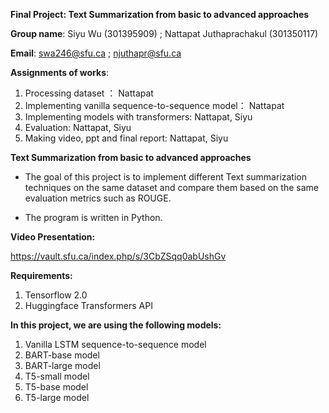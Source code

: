 **Final Project: Text Summarization from basic to advanced approaches**

**Group name**: Siyu Wu (301395909) ; Nattapat Juthaprachakul (301350117)

**Email**: swa246@sfu.ca ; njuthapr@sfu.ca 

**Assignments of works**:

1. Processing dataset ： Nattapat
2. Implementing vanilla sequence-to-sequence model： Nattapat
3. Implementing models with transformers: Nattapat, Siyu
4. Evaluation: Nattapat, Siyu
5. Making video, ppt and final report: Nattapat, Siyu 


**Text Summarization from basic to advanced approaches**

- The goal of this project is to implement different Text summarization techniques on the same dataset and compare them based on the same evaluation metrics such as ROUGE.

- The program is written in Python.


**Video Presentation:**

https://vault.sfu.ca/index.php/s/3CbZSqq0abUshGv


**Requirements:**

1. Tensorflow 2.0
2. Huggingface Transformers API


**In this project, we are using the following models:**

1. Vanilla LSTM sequence-to-sequence model
2. BART-base model
3. BART-large model
4. T5-small model
5. T5-base model
6. T5-large model